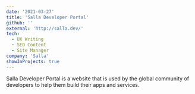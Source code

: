 ```yaml
---
date: '2021-03-27'
title: 'Salla Developer Portal'
github: ''
external: 'http://salla.dev/'
tech:
  - UX Writing
  - SEO Content
  - Site Manager
company: 'Salla'
showInProjects: true
---
```


Salla Developer Portal is a website that is used by the global community of developers to help them build their apps and services.
